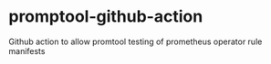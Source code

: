 # promptool-github-action
Github action to allow promtool testing of prometheus operator rule manifests
